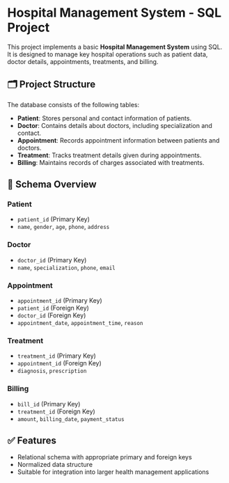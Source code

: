 # Hospital Management System - SQL Project

This project implements a basic **Hospital Management System** using SQL. It is designed to manage key hospital operations such as patient data, doctor details, appointments, treatments, and billing.

## 🗂️ Project Structure

The database consists of the following tables:

- **Patient**: Stores personal and contact information of patients.
- **Doctor**: Contains details about doctors, including specialization and contact.
- **Appointment**: Records appointment information between patients and doctors.
- **Treatment**: Tracks treatment details given during appointments.
- **Billing**: Maintains records of charges associated with treatments.

## 🧱 Schema Overview

### Patient
- `patient_id` (Primary Key)
- `name`, `gender`, `age`, `phone`, `address`

### Doctor
- `doctor_id` (Primary Key)
- `name`, `specialization`, `phone`, `email`

### Appointment
- `appointment_id` (Primary Key)
- `patient_id` (Foreign Key)
- `doctor_id` (Foreign Key)
- `appointment_date`, `appointment_time`, `reason`

### Treatment
- `treatment_id` (Primary Key)
- `appointment_id` (Foreign Key)
- `diagnosis`, `prescription`

### Billing
- `bill_id` (Primary Key)
- `treatment_id` (Foreign Key)
- `amount`, `billing_date`, `payment_status`


## ✅ Features

- Relational schema with appropriate primary and foreign keys
- Normalized data structure
- Suitable for integration into larger health management applications

